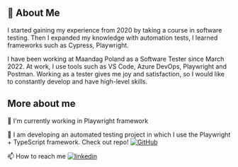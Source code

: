 
## 🚀 About Me
I started gaining my experience from 2020 by taking a course in software testing. Then I expanded my knowledge with automation tests, I learned frameworks such as Cypress, Playwright.

I have been working at Maandag Poland as a Software Tester since March 2022. At work, I use tools such as VS Code, Azure DevOps, Playwright and Postman. Working as a tester gives me joy and satisfaction, so I would like to constantly develop and have high-level skills.


## More about me

🧠 I'm currently working in Playwright framework

🧠 I am developing an automated testing project in which I use the Playwright + TypeScript framework. 
Check out repo! 
[![GitHub](https://img.shields.io/badge/GitHub-181717?style=for-the-badge&logo=github&logoColor=white)](https://github.com/DominikCLK/Automation-tests-project-Playwright)


📫 How to reach me
[![linkedin](https://img.shields.io/badge/linkedin-0A66C2?style=for-the-badge&logo=linkedin&logoColor=white)](https://www.linkedin.com/in/dominik-calak/)
